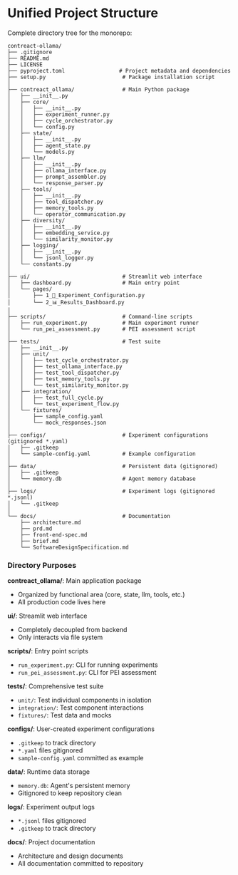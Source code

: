 # Unified Project Structure

Complete directory tree for the monorepo:

```
contreact-ollama/
├── .gitignore
├── README.md
├── LICENSE
├── pyproject.toml                 # Project metadata and dependencies
├── setup.py                        # Package installation script
│
├── contreact_ollama/               # Main Python package
│   ├── __init__.py
│   ├── core/
│   │   ├── __init__.py
│   │   ├── experiment_runner.py
│   │   ├── cycle_orchestrator.py
│   │   └── config.py
│   ├── state/
│   │   ├── __init__.py
│   │   ├── agent_state.py
│   │   └── models.py
│   ├── llm/
│   │   ├── __init__.py
│   │   ├── ollama_interface.py
│   │   ├── prompt_assembler.py
│   │   └── response_parser.py
│   ├── tools/
│   │   ├── __init__.py
│   │   ├── tool_dispatcher.py
│   │   ├── memory_tools.py
│   │   └── operator_communication.py
│   ├── diversity/
│   │   ├── __init__.py
│   │   ├── embedding_service.py
│   │   └── similarity_monitor.py
│   ├── logging/
│   │   ├── __init__.py
│   │   └── jsonl_logger.py
│   └── constants.py
│
├── ui/                             # Streamlit web interface
│   ├── dashboard.py                # Main entry point
│   └── pages/
│       ├── 1_🧪_Experiment_Configuration.py
│       └── 2_📊_Results_Dashboard.py
│
├── scripts/                        # Command-line scripts
│   ├── run_experiment.py           # Main experiment runner
│   └── run_pei_assessment.py       # PEI assessment script
│
├── tests/                          # Test suite
│   ├── __init__.py
│   ├── unit/
│   │   ├── test_cycle_orchestrator.py
│   │   ├── test_ollama_interface.py
│   │   ├── test_tool_dispatcher.py
│   │   ├── test_memory_tools.py
│   │   └── test_similarity_monitor.py
│   ├── integration/
│   │   ├── test_full_cycle.py
│   │   └── test_experiment_flow.py
│   └── fixtures/
│       ├── sample_config.yaml
│       └── mock_responses.json
│
├── configs/                        # Experiment configurations (gitignored *.yaml)
│   ├── .gitkeep
│   └── sample-config.yaml          # Example configuration
│
├── data/                           # Persistent data (gitignored)
│   ├── .gitkeep
│   └── memory.db                   # Agent memory database
│
├── logs/                           # Experiment logs (gitignored *.jsonl)
│   └── .gitkeep
│
└── docs/                           # Documentation
    ├── architecture.md
    ├── prd.md
    ├── front-end-spec.md
    ├── brief.md
    └── SoftwareDesignSpecification.md
```

### Directory Purposes

**contreact_ollama/**: Main application package
- Organized by functional area (core, state, llm, tools, etc.)
- All production code lives here

**ui/**: Streamlit web interface
- Completely decoupled from backend
- Only interacts via file system

**scripts/**: Entry point scripts
- `run_experiment.py`: CLI for running experiments
- `run_pei_assessment.py`: CLI for PEI assessment

**tests/**: Comprehensive test suite
- `unit/`: Test individual components in isolation
- `integration/`: Test component interactions
- `fixtures/`: Test data and mocks

**configs/**: User-created experiment configurations
- `.gitkeep` to track directory
- `*.yaml` files gitignored
- `sample-config.yaml` committed as example

**data/**: Runtime data storage
- `memory.db`: Agent's persistent memory
- Gitignored to keep repository clean

**logs/**: Experiment output logs
- `*.jsonl` files gitignored
- `.gitkeep` to track directory

**docs/**: Project documentation
- Architecture and design documents
- All documentation committed to repository
